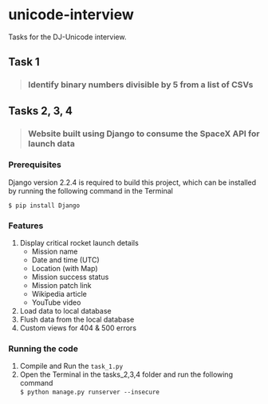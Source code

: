 # **unicode-interview**
Tasks for the DJ-Unicode interview.

## **Task 1**

> ### **Identify binary numbers divisible by 5 from a list of CSVs**

## **Tasks 2, 3, 4**

> ### **Website built using Django to consume the SpaceX API for launch data**

### Prerequisites

Django version 2.2.4 is required to build this project, which can be installed by running the following command in the Terminal

`$ pip install Django`

### Features

1. Display critical rocket launch details  
   - Mission name
   - Date and time (UTC)
   - Location (with Map)
   - Mission success status
   - Mission patch link
   - Wikipedia article
   - YouTube video
2. Load data to local database
3. Flush data from the local database
4. Custom views for 404 & 500 errors

### Running the code

1. Compile and Run the `task_1.py`
2. Open the Terminal in the tasks_2,3,4 folder and run the following command  
   `$ python manage.py runserver --insecure`
